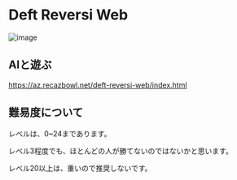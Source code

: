 # Deft Reversi Web
![image](https://github.com/ikepggthb/deft_web/assets/61868325/4c8cfa95-0b81-42c8-b24c-cb7c4855c0a1)

## AIと遊ぶ
https://az.recazbowl.net/deft-reversi-web/index.html

## 難易度について

レベルは、0~24まであります。

レベル3程度でも、ほとんどの人が勝てないのではないかと思います。

レベル20以上は、重いので推奨しないです。

